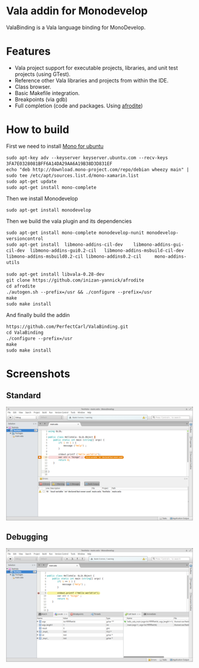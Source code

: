 # Vala addin for Monodevelop 

ValaBinding is a Vala language binding for MonoDevelop.

# Features
* Vala project support for executable projects, libraries, and unit test projects (using GTest).
* Reference other Vala libraries and projects from within the IDE.
* Class browser.
* Basic Makefile integration.
* Breakpoints (via gdb)
* Full completion (code and packages. Using [afrodite](https://github.com/inizan-yannick/afrodite))

# How to build 
First we need to install [Mono for ubuntu](http://www.mono-project.com/docs/getting-started/install/linux/#debian-ubuntu-and-derivatives")
```
sudo apt-key adv --keyserver keyserver.ubuntu.com --recv-keys 3FA7E0328081BFF6A14DA29AA6A19B38D3D831EF
echo "deb http://download.mono-project.com/repo/debian wheezy main" | sudo tee /etc/apt/sources.list.d/mono-xamarin.list
sudo apt-get update
sudo apt-get install mono-complete
```
Then we install Monodevelop 
```
sudo apt-get install monodevelop 
```
Then we build the vala plugin and its dependencies
```
sudo apt-get install mono-complete monodevelop-nunit monodevelop-versioncontrol 
sudo apt-get install  libmono-addins-cil-dev 	libmono-addins-gui-cil-dev 	libmono-addins-gui0.2-cil 	libmono-addins-msbuild-cil-dev 	libmono-addins-msbuild0.2-cil libmono-addins0.2-cil 	mono-addins-utils

sudo apt-get install libvala-0.28-dev
git clone https://github.com/inizan-yannick/afrodite
cd afrodite
./autogen.sh --prefix=/usr && ./configure --prefix=/usr
make 
sudo make install
```
And finally build the addin
```
https://github.com/PerfectCarl/ValaBinding.git
cd ValaBinding
./configure --prefix=/usr 
make
sudo make install 
```

# Screenshots

## Standard
![standard](docs/ide-monodevelop.png)

## Debugging
![debugging](docs/ide-monodevelop-debug.png)

